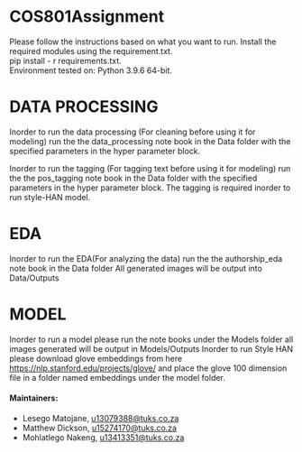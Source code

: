 # COS801Assignment
Please follow the instructions based on what you want to run. Install the required modules using the requirement.txt. 
<br>
pip install - r requirements.txt.
<br>
Environment tested on: Python 3.9.6 64-bit.

# DATA PROCESSING
Inorder to run the data processing (For cleaning before using it for modeling) run the the data_processing note book in the Data folder
with the specified parameters in the hyper parameter block.

Inorder to run the tagging (For tagging text before using it for modeling) run the the pos_tagging note book in the Data folder
with the specified parameters in the hyper parameter block. The tagging is required inorder to run style-HAN model.

# EDA
Inorder to run the EDA(For analyzing the data) run the the authorship_eda note book in the Data folder
All generated images will be output into Data/Outputs

# MODEL
Inorder to run a model please run the note books under the Models folder all images generated will be output in Models/Outputs
Inorder to run Style HAN please download glove embeddings from here https://nlp.stanford.edu/projects/glove/ and place the glove 100 dimension file
in a folder named embeddings under the model folder.



#### Maintainers:
* Lesego Matojane, u13079388@tuks.co.za
* Matthew Dickson, u15274170@tuks.co.za
* Mohlatlego Nakeng, u13413351@tuks.co.za

